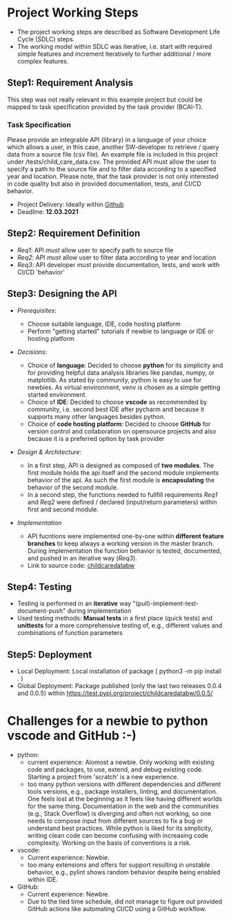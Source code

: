 # Project Working Steps
- The project working steps are described as Software Development Life Cycle (SDLC) steps.
- The working model within SDLC was iterative, i.e. start with required simple features and increment iteratively to further additional / more  complex features.

## Step1: Requirement Analysis
This step was not really relevant in this example project but could be mapped to task specification provided by the task provider (BCAI-T). 

### Task Specification
Please provide an integrable API (library) in a language of your choice which allows a user, in this case, another SW-developer to retrieve / query data from a source file (csv file). An example file is included in this project under /tests/child_care_data.csv. The provided API must allow the user to specify a path to the source file and to filter data according to a specified year and location. Please note, that the task provider is not only interested in code quality but also in provided documentation, tests, and CI/CD behavior. 

- Project Delivery: Ideally within [Github](https://github.com/)
- Deadline: **12.03.2021**

## Step2: Requirement Definition
- *Req1*: API *must* allow user to specify path to source file
- *Req2*: API *must* allow user to filter data according to year and location
- *Req3*: API developer *must* provide documentation, tests, and work with CI/CD 'behavior'

## Step3: Designing the API
- *Prerequisites*: 
    - Choose suitable language, IDE, code hosting platform
    - Perform "getting started" tutorials if newbie to language or IDE or hosting platform 

- *Decisions*:
    - Choice of **language**: Decided to choose **python** for its simplicity and for providing helpful data analysis libraries like pandas, numpy, or matplotlib. As stated by community, python is easy to use for newbies. As virtual environment, venv is chosen as a simple getting started environment. 
    - Choice of **IDE**: Decided to choose **vscode** as recommended by community, i.e. second best IDE after pycharm and because it supports many other languages besides python.
    - Choice of **code hosting platform**: Decided to choose **GitHub** for version control and collaboration on opensource projects and also because it is a preferred option by task provider

- *Design & Architecture*:
    - In a first step, API is designed as composed of **two modules**. The first module holds the api itself and the second module implements behavior of the api. As such the first module is **encapsulating** the behavior of the second module. 
    - In a second step, the functions needed to fullfill requirements *Req1* and *Req2* were defined / declared (input/return parameters) within first and second module.

- *Implementation*
    - API fucntions were implemented one-by-one within **different feature branches** to keep always a working version in the master branch. During implementation the function behavior is tested, documented, and pushed in an iterative way (*Req3*). 
    - Link to source code: [childcaredatabw](https://github.com/hboukricha/Child_Care_Data)

## Step4: Testing
- Testing is performed in an **iterative** way "(pull)-implement-test-document-push" during implementation
- Used testing methods: **Manual tests** in a first place (quick tests) and **unittests** for a more comprehensive testing of, e.g., different values and combinations of function parameters  

## Step5: Deployment
- Local Deployment: Local installation of package ( python3 -m pip install . )
- Global Deployment: Package published (only the last two releases 0.0.4 and 0.0.5) within https://test.pypi.org/project/childcaredatabw/0.0.5/

# Challenges for a newbie to python vscode and GitHub :-)
- python: 
    - current experience: Alomost a newbie. Only working with existing code and packages, to use, extend, and debug existing code. Starting a project from 'scratch' is a new experience.
    - too many python versions with different dependencies and different tools versions, e.g., package installers, linting, and documentation. One feels lost at the beginning as it feels like having different worlds for the same thing. Documentation in the web and the communities (e.g., Stack Overflow) is diverging and often not working, so one needs to compose input from different sources to fix a bug or understand best practices. While python is liked for its simplicity, writing clean code can become confusing with increasing code complexity. Working on the basis of conventions is a risk. 
- vscode: 
    - Current experience: Newbie.
    - too many extensions and offers for support resulting in unstable behavior, e.g., pylint shows random behavior despite being enabled within IDE. 
- GitHub:
    - Current experience: Newbie.
    - Due to the tied time schedule, did not manage to figure out provided GitHub actions like automating CI/CD using a GitHub workflow.  